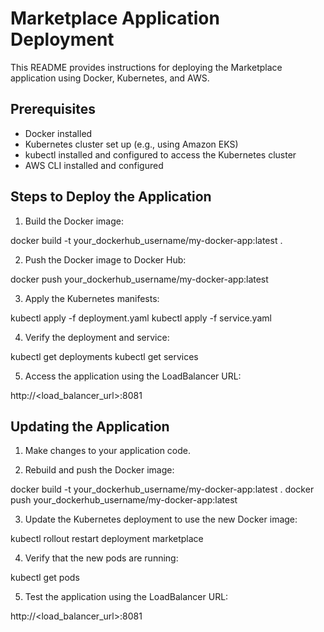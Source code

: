 # Marketplace Application Deployment

This README provides instructions for deploying the Marketplace application using Docker, Kubernetes, and AWS.

## Prerequisites

- Docker installed
- Kubernetes cluster set up (e.g., using Amazon EKS)
- kubectl installed and configured to access the Kubernetes cluster
- AWS CLI installed and configured

## Steps to Deploy the Application

1. Build the Docker image:

docker build -t your_dockerhub_username/my-docker-app:latest .

2. Push the Docker image to Docker Hub:

docker push your_dockerhub_username/my-docker-app:latest

3. Apply the Kubernetes manifests:

kubectl apply -f deployment.yaml
kubectl apply -f service.yaml

4. Verify the deployment and service:

kubectl get deployments
kubectl get services

5. Access the application using the LoadBalancer URL:

http://<load_balancer_url>:8081

## Updating the Application

1. Make changes to your application code.

2. Rebuild and push the Docker image:

docker build -t your_dockerhub_username/my-docker-app:latest .
docker push your_dockerhub_username/my-docker-app:latest

3. Update the Kubernetes deployment to use the new Docker image:

kubectl rollout restart deployment marketplace

4. Verify that the new pods are running:

kubectl get pods

5. Test the application using the LoadBalancer URL:

http://<load_balancer_url>:8081
